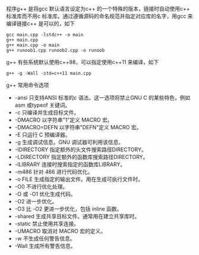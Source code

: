 
程序g++ 是将gcc 默认语言设定为c++ 的一个特殊的版本，链接时自动使用c++ 标准库而不用c 标准库。通过遵循源码的命名规范并指定对应库的名字，用gcc 来编译链接c++ 是可以的，如下
```
gcc main.cpp -lstdc++ -o main
g++ main.cpp
g++ main.cpp -o main
g++ runoob1.cpp runoob2.cpp -o runoob
```
g++ 有些系统默认使用c++98，可以指定使用c++11 来编译，如下
```
g++ -g -Wall -std=c++11 main.cpp
```

g++ 常用命令选项
- -ansi 只支持ANSI 标准的c 语法。这一选项将禁止GNU C 的某些特色，例如asm 或typeof 关键词。
- -c	只编译并生成目标文件。
- -DMACRO	以字符串"1"定义 MACRO 宏。
- -DMACRO=DEFN	以字符串"DEFN"定义 MACRO 宏。
- -E	只运行 C 预编译器。
- -g	生成调试信息。GNU 调试器可利用该信息。
- -IDIRECTORY	指定额外的头文件搜索路径DIRECTORY。
- -LDIRECTORY	指定额外的函数库搜索路径DIRECTORY。
- -lLIBRARY	连接时搜索指定的函数库LIBRARY。
- -m486	针对 486 进行代码优化。
- -o	FILE 生成指定的输出文件。用在生成可执行文件时。
- -O0	不进行优化处理。
- -O	或 -O1 优化生成代码。
- -O2	进一步优化。
- -O3	比 -O2 更进一步优化，包括 inline 函数。
- -shared	生成共享目标文件。通常用在建立共享库时。
- -static	禁止使用共享连接。
- -UMACRO	取消对 MACRO 宏的定义。
- -w	不生成任何警告信息。
- -Wall	生成所有警告信息。
